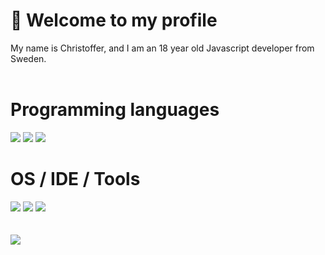 # 👋 Welcome to my profile

My name is Christoffer, and I am an 18 year old Javascript developer from Sweden.
<br><br>
<div class="programming-languages">
  <h1>Programming languages</h1>
  <div class="icons">
    <img src="http://img.shields.io/badge/-Python-eee?style=flat-square&logo=python">
    <img src="https://img.shields.io/badge/-Javascript-eee?style=flat-square&logo=javascript&logoColor=e6b609">
    <img src="https://img.shields.io/badge/-PHP-eee?style=flat-square&logo=php">
  </div>
</div>
<div class="os-ide-tools">
  <h1>OS / IDE / Tools</h1>
  <div class="icons">
    <img src="https://img.shields.io/badge/-Linux Pop!_OS-eee?style=flat-square&logo=linux&logoColor=121212">
    <img src="https://img.shields.io/badge/-VSCode-eee?style=flat-square&logo=visual-studio-code&logoColor=007acc">
    <img src="https://img.shields.io/badge/-Github/Git-eee?style=flat-square&logo=git&logoColor=f34f29">
  </div>
  <br><br>
</div>

<img src="https://github-readme-stats.vercel.app/api?username=chris9740&show_icons=true&title_color=ffffff&icon_color=bb2acf&text_color=daf7dc&bg_color=151515">

